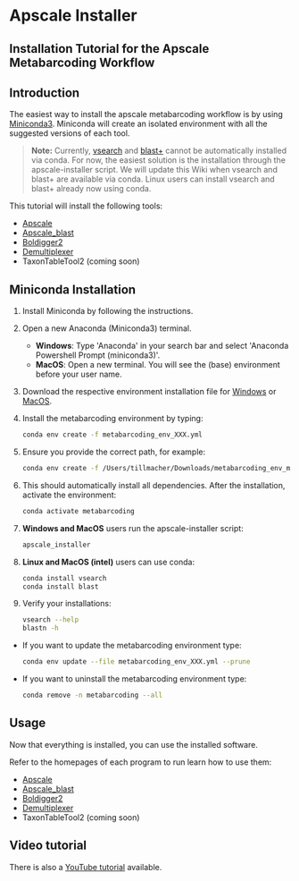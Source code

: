 # Apscale Installer

## Installation Tutorial for the Apscale Metabarcoding Workflow

## Introduction

The easiest way to install the apscale metabarcoding workflow is by using [Miniconda3](https://docs.anaconda.com/miniconda/#). Miniconda will create an isolated environment with all the suggested versions of each tool.

> **Note:** Currently, [vsearch](https://github.com/torognes/vsearch) and [blast+](https://blast.ncbi.nlm.nih.gov/doc/blast-help/downloadblastdata.html) cannot be automatically installed via conda. For now, the easiest solution is the installation through the apscale-installer script. We will update this Wiki when vsearch and blast+ are available via conda. Linux users can install vsearch and blast+ already now using conda.

This tutorial will install the following tools:
* [Apscale](https://github.com/DominikBuchner/apscale)
* [Apscale_blast](https://github.com/TillMacher/apscale_blast)
* [Boldigger2](https://github.com/DominikBuchner/BOLDigger2)
* [Demultiplexer](https://github.com/DominikBuchner/demultiplexer)
* TaxonTableTool2 (coming soon)

## Miniconda Installation

1. Install Miniconda by following the instructions.

2. Open a new Anaconda (Miniconda3) terminal.
   - **Windows**: Type 'Anaconda' in your search bar and select 'Anaconda Powershell Prompt (miniconda3)'.
   - **MacOS**: Open a new terminal. You will see the (base) environment before your user name.

3. Download the respective environment installation file for [Windows](https://github.com/TillMacher/apscale_installer/blob/main/environments/metabarcoding_env_windows_x64.yml) or [MacOS](https://github.com/TillMacher/apscale_installer/blob/main/environments/metabarcoding_env_macos_aarch64.yml).

4. Install the metabarcoding environment by typing:
   ```sh
   conda env create -f metabarcoding_env_XXX.yml
   
5. Ensure you provide the correct path, for example:
   ```sh
   conda env create -f /Users/tillmacher/Downloads/metabarcoding_env_macos_aarch64.yml
   
6. This should automatically install all dependencies. After the installation, activate the environment:
   ```sh
   conda activate metabarcoding

7. **Windows and MacOS** users run the apscale-installer script:
   ```sh
   apscale_installer

8. **Linux and MacOS (intel)** users can use conda:
   ```sh
   conda install vsearch
   conda install blast

9. Verify your installations:
   ```sh
   vsearch --help
   blastn -h

* If you want to update the metabarcoding environment type:
  ```sh
  conda env update --file metabarcoding_env_XXX.yml --prune

* If you want to uninstall the metabarcoding environment type:
  ```sh
  conda remove -n metabarcoding --all

## Usage

Now that everything is installed, you can use the installed software. 

Refer to the homepages of each program to run learn how to use them:
* [Apscale](https://github.com/DominikBuchner/apscale)
* [Apscale_blast](https://github.com/TillMacher/apscale_blast)
* [Boldigger2](https://github.com/DominikBuchner/BOLDigger2)
* [Demultiplexer](https://github.com/DominikBuchner/demultiplexer)
* TaxonTableTool2 (coming soon)

## Video tutorial
There is also a [YouTube tutorial](https://www.youtube.com/watch?v=c6pm0FhcINI) available.

